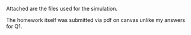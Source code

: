 Attached are the files used for the simulation. 

The homework itself was submitted via pdf on canvas unlike my answers for Q1. 

